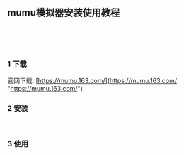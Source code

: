## mumu模拟器安装使用教程  

​    

​    

### 1 下载  

官网下载: [https://mumu.163.com/](https://mumu.163.com/ "https://mumu.163.com/")  

### 2 安装    

​    

### 3 使用  



